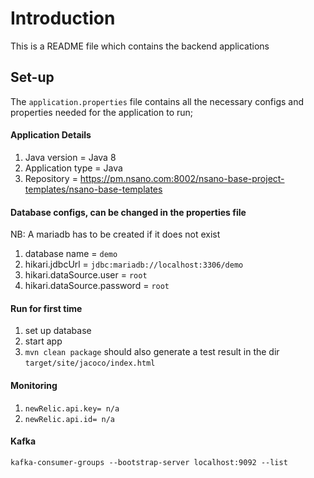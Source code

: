 # Introduction
This is a README file which contains the backend applications

## Set-up
The ``application.properties`` file contains all the necessary configs and properties needed for the application to run;

#### Application Details
1. Java version = Java 8
2. Application type = Java
3. Repository =  https://pm.nsano.com:8002/nsano-base-project-templates/nsano-base-templates

#### Database configs, can be changed in the properties file
NB: A mariadb has to be created if it does not exist
1. database name = ``demo``
2. hikari.jdbcUrl = ``jdbc:mariadb://localhost:3306/demo``
3. hikari.dataSource.user = ``root``
4. hikari.dataSource.password = ``root``

#### Run for first time
1. set up database
2. start app 
3. ``mvn clean package`` should also generate a test result in the dir ``target/site/jacoco/index.html``

#### Monitoring 
1. ``newRelic.api.key= n/a``
2. ``newRelic.api.id= n/a``

#### Kafka
``kafka-consumer-groups --bootstrap-server localhost:9092 --list``


